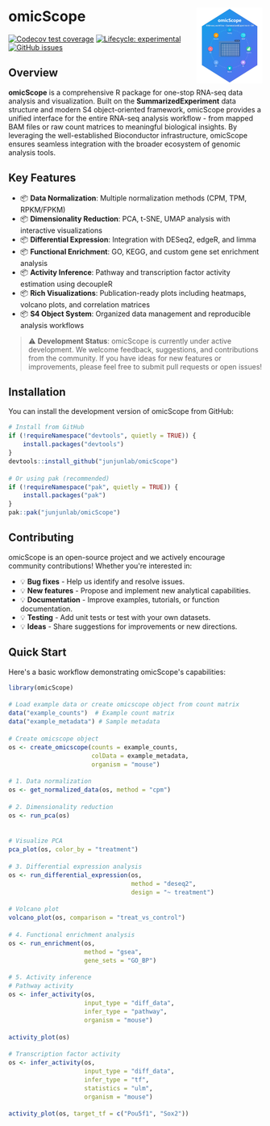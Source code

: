 <!-- badges: start -->

# omicScope <img src="man/figures/logo.png" align="right" width="130"/>

[![Codecov test coverage](https://codecov.io/gh/junjunlab/omicScope/branch/main/graph/badge.svg)](https://codecov.io/gh/junjunlab/omicScope?branch=main) [![Lifecycle: experimental](https://img.shields.io/badge/lifecycle-experimental-orange.svg)](https://lifecycle.r-lib.org/articles/stages.html#experimental) [![GitHub issues](https://img.shields.io/github/issues/junjunlab/omicScope)](https://github.com/junjunlab/omicScope/issues)

<!-- badges: end -->


## Overview

**omicScope** is a comprehensive R package for one-stop RNA-seq data analysis and visualization. Built on the **SummarizedExperiment** data structure and modern S4 object-oriented framework, omicScope provides a unified interface for the entire RNA-seq analysis workflow - from mapped BAM files or raw count matrices to meaningful biological insights. By leveraging the well-established Bioconductor infrastructure, omicScope ensures seamless integration with the broader ecosystem of genomic analysis tools.

## Key Features

-   📦 **Data Normalization**: Multiple normalization methods (CPM, TPM, RPKM/FPKM)
-   📦 **Dimensionality Reduction**: PCA, t-SNE, UMAP analysis with interactive visualizations
-   📦 **Differential Expression**: Integration with DESeq2, edgeR, and limma
-   📦 **Functional Enrichment**: GO, KEGG, and custom gene set enrichment analysis
-   📦 **Activity Inference**: Pathway and transcription factor activity estimation using decoupleR
-   📦 **Rich Visualizations**: Publication-ready plots including heatmaps, volcano plots, and correlation matrices
-   📦 **S4 Object System**: Organized data management and reproducible analysis workflows

> ⚠️ **Development Status**: omicScope is currently under active development. We welcome feedback, suggestions, and contributions from the community. If you have ideas for new features or improvements, please feel free to submit pull requests or open issues!

## Installation

You can install the development version of omicScope from GitHub:

``` r
# Install from GitHub
if (!requireNamespace("devtools", quietly = TRUE)) {
    install.packages("devtools")
}
devtools::install_github("junjunlab/omicScope")

# Or using pak (recommended)
if (!requireNamespace("pak", quietly = TRUE)) {
    install.packages("pak")
}
pak::pak("junjunlab/omicScope")
```

## Contributing

omicScope is an open-source project and we actively encourage community contributions! Whether you're interested in:

-   💡 **Bug fixes** - Help us identify and resolve issues.
-   💡 **New features** - Propose and implement new analytical capabilities.
-   💡 **Documentation** - Improve examples, tutorials, or function documentation.
-   💡 **Testing** - Add unit tests or test with your own datasets.
-   💡 **Ideas** - Share suggestions for improvements or new directions.

## Quick Start

Here's a basic workflow demonstrating omicScope's capabilities:

``` r
library(omicScope)

# Load example data or create omicscope object from count matrix
data("example_counts")  # Example count matrix
data("example_metadata") # Sample metadata

# Create omicscope object
os <- create_omicscope(counts = example_counts, 
                       colData = example_metadata,
                       organism = "mouse")

# 1. Data normalization
os <- get_normalized_data(os, method = "cpm")

# 2. Dimensionality reduction
os <- run_pca(os)


# Visualize PCA
pca_plot(os, color_by = "treatment")

# 3. Differential expression analysis
os <- run_differential_expression(os, 
                                  method = "deseq2",
                                  design = "~ treatment")

# Volcano plot
volcano_plot(os, comparison = "treat_vs_control")

# 4. Functional enrichment analysis
os <- run_enrichment(os, 
                     method = "gsea",
                     gene_sets = "GO_BP")

# 5. Activity inference
# Pathway activity
os <- infer_activity(os, 
                     input_type = "diff_data",
                     infer_type = "pathway",
                     organism = "mouse")

activity_plot(os)

# Transcription factor activity  
os <- infer_activity(os, 
                     input_type = "diff_data",
                     infer_type = "tf",
                     statistics = "ulm",
                     organism = "mouse")

activity_plot(os, target_tf = c("Pou5f1", "Sox2"))
```
